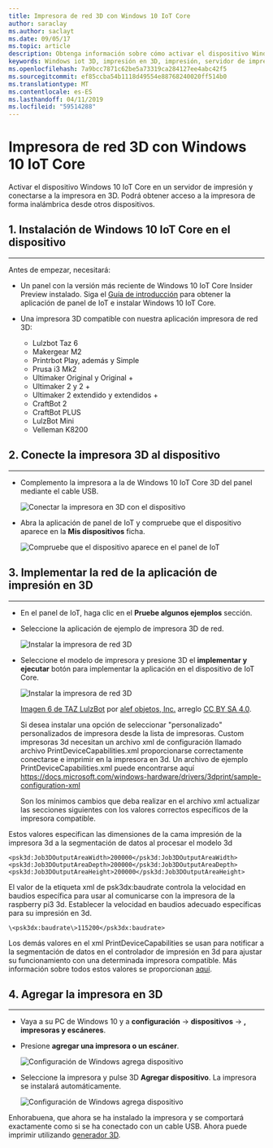 ```yaml
---
title: Impresora de red 3D con Windows 10 IoT Core
author: saraclay
ms.author: saclayt
ms.date: 09/05/17
ms.topic: article
description: Obtenga información sobre cómo activar el dispositivo Windows 10 IoT Core en un servidor de impresión y conectarse a la impresora en 3D.
keywords: Windows iot 3D, impresión en 3D, impresión, servidor de impresora de red 3D
ms.openlocfilehash: 7a9bcc7871c62be5a73319ca284127ee4abc42f5
ms.sourcegitcommit: ef85ccba54b1118d49554e88768240020ff514b0
ms.translationtype: MT
ms.contentlocale: es-ES
ms.lasthandoff: 04/11/2019
ms.locfileid: "59514288"
---
```

# <a name="network-3d-printer-with-windows-10-iot-core"></a>Impresora de red 3D con Windows 10 IoT Core

Activar el dispositivo Windows 10 IoT Core en un servidor de impresión y conectarse a la impresora en 3D. Podrá obtener acceso a la impresora de forma inalámbrica desde otros dispositivos.

## <a name="1-install-windows-10-iot-core-on-your-device"></a>1. Instalación de Windows 10 IoT Core en el dispositivo
___
Antes de empezar, necesitará:

* Un panel con la versión más reciente de Windows 10 IoT Core Insider Preview instalado. Siga el [Guía de introducción](https://developer.microsoft.com/en-us/windows/iot/getstarted) para obtener la aplicación de panel de IoT e instalar Windows 10 IoT Core.
* Una impresora 3D compatible con nuestra aplicación impresora de red 3D:

    * Lulzbot Taz 6
    * Makergear M2
    * Printrbot Play, además y Simple
    * Prusa i3 Mk2
    * Ultimaker Original y Original +
    * Ultimaker 2 y 2 +
    * Ultimaker 2 extendido y extendidos +
    * CraftBot 2
    * CraftBot PLUS
    * LulzBot Mini
    * Velleman K8200

## <a name="2-connect-your-3d-printer-to-your-device"></a>2. Conecte la impresora 3D al dispositivo
___
* Complemento la impresora a la de Windows 10 IoT Core 3D del panel mediante el cable USB.

    ![Conectar la impresora en 3D con el dispositivo](../media/3DPrintServer/connect-3d-printer.png)

* Abra la aplicación de panel de IoT y compruebe que el dispositivo aparece en la **Mis dispositivos** ficha.

    ![Compruebe que el dispositivo aparece en el panel de IoT](../media/3DPrintServer/selectDevice.png)
    
## <a name="3-deploy-the-network-3d-printer-app"></a>3. Implementar la red de la aplicación de impresión en 3D
___
* En el panel de IoT, haga clic en el **Pruebe algunos ejemplos** sección.
* Seleccione la aplicación de ejemplo de impresora 3D de red.

   ![Instalar la impresora de red 3D](../media/3dprintserver/dashboard-samples.png)

* Seleccione el modelo de impresora y presione 3D el **implementar y ejecutar** botón para implementar la aplicación en el dispositivo de IoT Core. 

    ![Instalar la impresora de red 3D](../media/3dprintserver/dashboard-app.png)

    [Imagen 6 de TAZ LulzBot](http://devel.lulzbot.com/TAZ/Olive/photos/TAZ_6_Angle_Rock2pus_transparent.png) por [alef objetos, Inc.](https://www.alephobjects.com/) arreglo [CC BY SA 4.0](https://creativecommons.org/licenses/by-sa/4.0/).
    
    Si desea instalar una opción de seleccionar "personalizado" personalizados de impresora desde la lista de impresoras. Custom impresoras 3d necesitan un archivo xml de configuración llamado archivo PrintDeviceCapabilities.xml proporcionarse correctamente conectarse e imprimir en la impresora en 3d. Un archivo de ejemplo PrintDeviceCapabilities.xml puede encontrarse aquí https://docs.microsoft.com/windows-hardware/drivers/3dprint/sample-configuration-xml
   
   Son los mínimos cambios que deba realizar en el archivo xml actualizar las secciones siguientes con los valores correctos específicos de la impresora compatible.

Estos valores especifican las dimensiones de la cama impresión de la impresora 3d a la segmentación de datos al procesar el modelo 3d

    <psk3d:Job3DOutputAreaWidth>200000</psk3d:Job3DOutputAreaWidth>
    <psk3d:Job3DOutputAreaDepth>200000</psk3d:Job3DOutputAreaDepth>
    <psk3d:Job3DOutputAreaHeight>200000</psk3d:Job3DOutputAreaHeight>


El valor de la etiqueta xml de psk3dx:baudrate controla la velocidad en baudios específica para usar al comunicarse con la impresora de la raspberry pi3 3d. Establecer la velocidad en baudios adecuado específicas para su impresión en 3d. 

```
\<psk3dx:baudrate\>115200</psk3dx:baudrate>
```

Los demás valores en el xml PrintDeviceCapabilities se usan para notificar a la segmentación de datos en el controlador de impresión en 3d para ajustar su funcionamiento con una determinada impresora compatible.
Más información sobre todos estos valores se proporcionan [aquí](https://docs.microsoft.com/windows-hardware/drivers/3dprint/slicer-settings).

    
    
## <a name="4-add-your-3d-printer"></a>4. Agregar la impresora en 3D
___
* Vaya a su PC de Windows 10 y a **configuración** -> **dispositivos** -> **, impresoras y escáneres**.
* Presione **agregar una impresora o un escáner**.

     ![Configuración de Windows agrega dispositivo](../media/3dprintserver/add-printer.png)

* Seleccione la impresora y pulse 3D **Agregar dispositivo**. La impresora se instalará automáticamente.

     ![Configuración de Windows agrega dispositivo](../media/3dprintserver/add-device.png)

Enhorabuena, que ahora se ha instalado la impresora y se comportará exactamente como si se ha conectado con un cable USB.
Ahora puede imprimir utilizando [generador 3D](https://msdn.microsoft.com/windows/hardware/mt561568.aspx).
